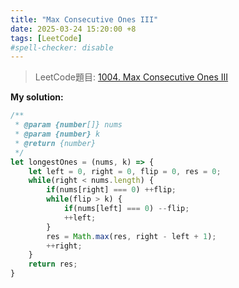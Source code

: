```yaml
---
title: "Max Consecutive Ones III"
date: 2025-03-24 15:20:00 +8
tags: [LeetCode]
#spell-checker: disable
---
```


> LeetCode題目: [1004. Max Consecutive Ones III](https://leetcode.com/problems/max-consecutive-ones-iii/description/?envType=study-plan-v2&envId=leetcode-75)

**My solution:**
```js
/**
 * @param {number[]} nums
 * @param {number} k
 * @return {number}
 */
let longestOnes = (nums, k) => {
    let left = 0, right = 0, flip = 0, res = 0;
    while(right < nums.length) {
        if(nums[right] === 0) ++flip;
        while(flip > k) {
            if(nums[left] === 0) --flip;
            ++left;
        }
        res = Math.max(res, right - left + 1);
        ++right;
    }
    return res;
}
```
